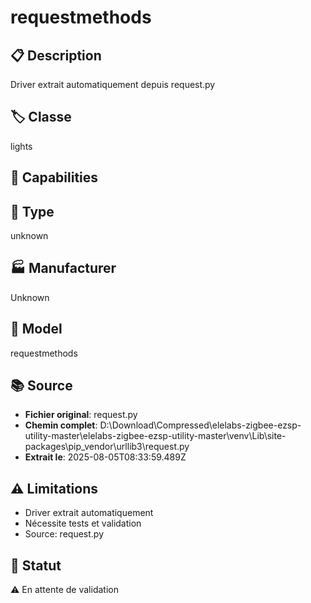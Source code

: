 # requestmethods

## 📋 Description
Driver extrait automatiquement depuis request.py

## 🏷️ Classe
lights

## 🔧 Capabilities


## 📡 Type
unknown

## 🏭 Manufacturer
Unknown

## 📱 Model
requestmethods

## 📚 Source
- **Fichier original**: request.py
- **Chemin complet**: D:\Download\Compressed\elelabs-zigbee-ezsp-utility-master\elelabs-zigbee-ezsp-utility-master\venv\Lib\site-packages\pip\_vendor\urllib3\request.py
- **Extrait le**: 2025-08-05T08:33:59.489Z

## ⚠️ Limitations
- Driver extrait automatiquement
- Nécessite tests et validation
- Source: request.py

## 🚀 Statut
⚠️ En attente de validation
